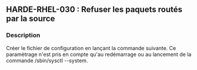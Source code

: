## HARDE-RHEL-030 : Refuser les paquets routés par la source

### Description

Créer le fichier de configuration en lançant la commande suivante. Ce paramètrage n'est pris en compte qu'au redémarrage ou au lancement de la commande /sbin/sysctl --system. 

